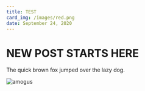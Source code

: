 ```yaml
---
title: TEST
card_img: /images/red.png
date: September 24, 2020
---
```


# NEW POST STARTS HERE

The quick brown fox jumped over the lazy dog.

<img src="/images/red.png" alt="amogus">